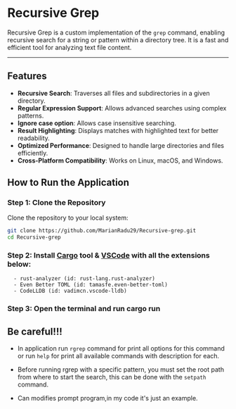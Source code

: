 # Recursive Grep

Recursive Grep is a custom implementation of the `grep` command, enabling recursive search for a string or pattern within a directory tree. It is a fast and efficient tool for analyzing text file content.

---

## Features

- **Recursive Search**: Traverses all files and subdirectories in a given directory.
- **Regular Expression Support**: Allows advanced searches using complex patterns.
- **Ignore case option**: Allows case insensitive searching.
- **Result Highlighting**: Displays matches with highlighted text for better readability.
- **Optimized Performance**: Designed to handle large directories and files efficiently.
- **Cross-Platform Compatibility**: Works on Linux, macOS, and Windows.

<!-- ---

## Project Structure

The project is written in **Rust** and is organized as follows:

- **`src/main.rs`**: Contains the main application logic, including command-line argument handling.
- **`src/lib.rs`**: Includes functions for directory traversal, pattern matching, and text processing.
- **`tests/`**: Provides unit tests for the core functionalities.
- **`Cargo.toml`**: Specifies the project metadata and dependencies.

--- -->

## How to Run the Application

### Step 1: Clone the Repository

Clone the repository to your local system:
```bash
git clone https://github.com/MarianRadu29/Recursive-grep.git
cd Recursive-grep
```

### Step 2: Install [**Cargo**](https://win.rustup.rs/) tool & [**VSCode**](https://code.visualstudio.com/download) with all the extensions below:
      - rust-analyzer (id: rust-lang.rust-analyzer)
      - Even Better TOML (id: tamasfe.even-better-toml)
      - CodeLLDB (id: vadimcn.vscode-lldb)

### Step 3: Open the terminal and run **cargo run**

## Be careful!!!

- In application run `rgrep` command for print all options for this command or run `help` for print all available commands with description for each.

- Before running rgrep with a specific pattern, you must set the root path from where to start the search, this can be done with the `setpath` command.
- Can modifies prompt program,in my code it's just an example.